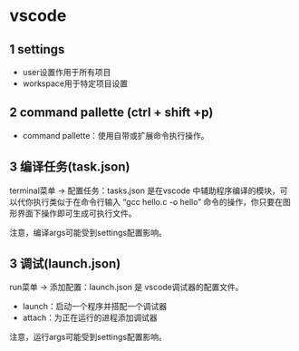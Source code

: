 # vscode

## 1 settings

* user设置作用于所有项目
* workspace用于特定项目设置

## 2 command pallette (ctrl + shift +p)

* command pallette：使用自带或扩展命令执行操作。

## 3 编译任务(task.json)

terminal菜单 -> 配置任务：tasks.json 是在vscode 中辅助程序编译的模块，可以代你执行类似于在命令行输入 “gcc hello.c -o hello” 命令的操作，你只要在图形界面下操作即可生成可执行文件。

注意，编译args可能受到settings配置影响。

## 3 调试(launch.json)

run菜单 -> 添加配置：launch.json 是 vscode调试器的配置文件。

* launch：启动一个程序并搭配一个调试器
* attach：为正在运行的进程添加调试器

注意，运行args可能受到settings配置影响。
